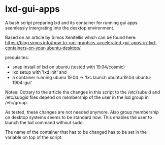 # lxd-gui-apps
A bash script preparing lxd and its container for running gui apps seemlessly intergrating into the desktop environment.


Based on an article by Simos Xenitellis which can be found here:
https://blog.simos.info/how-to-run-graphics-accelerated-gui-apps-in-lxd-containers-on-your-ubuntu-desktop/


prequisites:

- snap install of lxd on ubuntu (tested with 19.04/cosmic)
- lxd setup with 'lxd init' and 
- a container running ubunu 19.04 -> 'lxc launch ubuntu:19.04 ubuntu-1904-gui'


Notes:
Cotrary to the article the changes in this script to the /etc/subuid and /etc/subgid files depend on membership
of the user in the lxd group in /etc/group.

As tested, these changes are not needed anymore. Also group membership on desktop systems seems to be standard now.
This enables the user to launch the lxd command without sudo.

The name of the container that has to be changed has to be set in the variable on top of the script.

